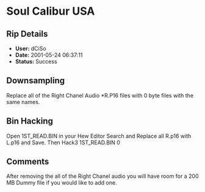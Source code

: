 # Soul Calibur USA

## Rip Details

- **User:** dCiSo
- **Date:** 2001-05-24 06:37:11
- **Status:** Success

## Downsampling

Replace all of the Right Chanel Audio *R.P16 files with 0 byte files with the same names.

## Bin Hacking

Open 1ST_READ.BIN in your Hew Editor Search and Replace all R.p16 with L.p16 and Save. Then Hack3 1ST_READ.BIN 0

## Comments

After removing the all of the Right Chanel audio you will have room for a 200 MB Dummy file if you would like to add one.

